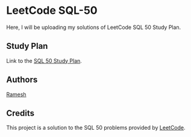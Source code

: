 # LeetCode SQL-50
Here, I will be uploading my solutions of LeetCode SQL 50 Study Plan.<br/>

## Study Plan 
Link to the [SQL 50 Study Plan](https://leetcode.com/studyplan/top-sql-50/).

## Authors
[Ramesh](https://www.linkedin.com/in/ramesheorann/)


## Credits

This project is a solution to the SQL 50 problems provided by [LeetCode](https://leetcode.com/studyplan/top-sql-50/).
